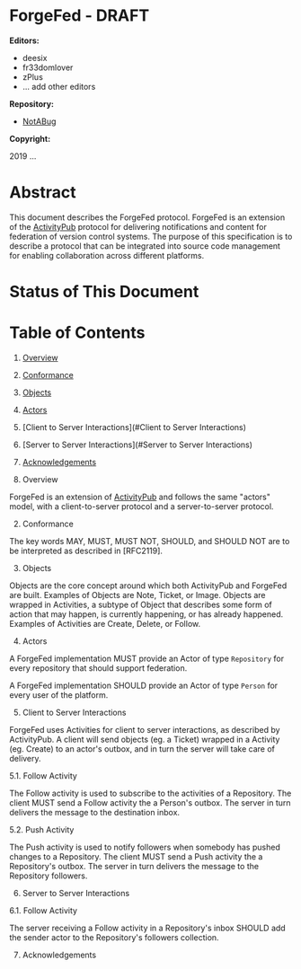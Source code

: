 # ForgeFed - DRAFT

**Editors:**

- deesix
- fr33domlover
- zPlus
- ... add other editors

**Repository:**

- [NotABug](https://notabug.org/peers/forgefed)

**Copyright:**

2019 ...

# Abstract

This document describes the ForgeFed protocol. ForgeFed is an extension of the
[ActivityPub](https://www.w3.org/TR/activitypub/) protocol for delivering
notifications and content for federation of version control systems.
The purpose of this specification is to describe a protocol that can be integrated
into source code management for enabling collaboration across different
platforms.

# Status of This Document

# Table of Contents

1. [Overview](#Overview)
2. [Conformance](#Conformance)
3. [Objects](#Objects)
4. [Actors](#Actors)
5. [Client to Server Interactions](#Client to Server Interactions)
6. [Server to Server Interactions](#Server to Server Interactions)
7. [Acknowledgements](#Acknowledgements)

1. Overview

ForgeFed is an extension of [ActivityPub](https://www.w3.org/TR/activitypub/)
and follows the same "actors" model, with a client-to-server protocol and a
server-to-server protocol.

2. Conformance

The key words MAY, MUST, MUST NOT, SHOULD, and SHOULD NOT are to be interpreted
as described in [RFC2119].

3. Objects

Objects are the core concept around which both ActivityPub and ForgeFed are built.
Examples of Objects are Note, Ticket, or Image.
Objects are wrapped in Activities, a subtype of Object that describes some form
of action that may happen, is currently happening, or has already happened.
Examples of Activities are Create, Delete, or Follow.

4. Actors

A ForgeFed implementation MUST provide an Actor of type `Repository` for every
repository that should support federation.

A ForgeFed implementation SHOULD provide an Actor of type `Person` for every user
of the platform.

5. Client to Server Interactions

ForgeFed uses Activities for client to server interactions, as described by
ActivityPub. A client will send objects (eg. a Ticket) wrapped in a Activity
(eg. Create) to an actor's outbox, and in turn the server will take care of
delivery.

5.1. Follow Activity

The Follow activity is used to subscribe to the activities of a Repository.
The client MUST send a Follow activity the a Person's outbox. The server
in turn delivers the message to the destination inbox.

5.2. Push Activity

The Push activity is used to notify followers when somebody has pushed changes
to a Repository.
The client MUST send a Push activity the a Repository's outbox. The server
in turn delivers the message to the Repository followers.

6. Server to Server Interactions

6.1. Follow Activity

The server receiving a Follow activity in a Repository's inbox SHOULD add the
sender actor to the Repository's followers collection.

7. Acknowledgements

